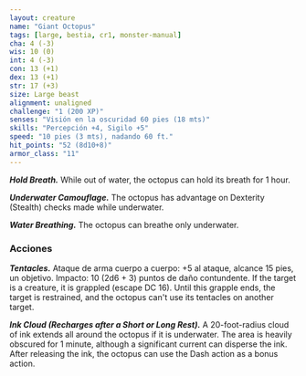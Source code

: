 ```yaml
---
layout: creature
name: "Giant Octopus"
tags: [large, bestia, cr1, monster-manual]
cha: 4 (-3)
wis: 10 (0)
int: 4 (-3)
con: 13 (+1)
dex: 13 (+1)
str: 17 (+3)
size: Large beast
alignment: unaligned
challenge: "1 (200 XP)"
senses: "Visión en la oscuridad 60 pies (18 mts)"
skills: "Percepción +4, Sigilo +5"
speed: "10 pies (3 mts), nadando 60 ft."
hit_points: "52 (8d10+8)"
armor_class: "11"
---
```


***Hold Breath.*** While out of water, the octopus can hold its breath for 1 hour.

***Underwater Camouflage.*** The octopus has advantage on Dexterity (Stealth) checks made while underwater.

***Water Breathing.*** The octopus can breathe only underwater.

### Acciones

***Tentacles.*** Ataque de arma cuerpo a cuerpo: +5 al ataque, alcance 15 pies, un objetivo. Impacto: 10 (2d6 + 3) puntos de daño contundente. If the target is a creature, it is grappled (escape DC 16). Until this grapple ends, the target is restrained, and the octopus can't use its tentacles on another target.

***Ink Cloud (Recharges after a Short or Long Rest).*** A 20-foot-radius cloud of ink extends all around the octopus if it is underwater. The area is heavily obscured for 1 minute, although a significant current can disperse the ink. After releasing the ink, the octopus can use the Dash action as a bonus action.